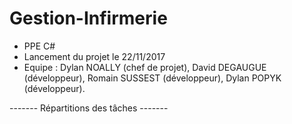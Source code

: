 # Gestion-Infirmerie

- PPE C#
- Lancement du projet le 22/11/2017
- Equipe : Dylan NOALLY (chef de projet), David DEGAUGUE (développeur), Romain SUSSEST (développeur), Dylan POPYK (développeur).

------- Répartitions des tâches -------
